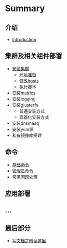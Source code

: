 # Summary


## 介绍
* [Introduction](introduction.md)

## 集群及相关组件部署
* [安装集群](part1/README.md) 
  * [环境准备](part1/a.md)
  * [修改hosts](part1/b.md)
  * 执行脚本
* [安装metrics](part1/c.md)
* 安装logging
* 安装glusterfs
  * 普通安装方式
  * 容器化安装方式
* 安装dnsmasq
* 安装yum源
* 私有镜像库搭建


## 命令
* [基础命令](oc-command.md) 
* [管理员命令](part2/c.md)
* 常见问题处理


## 应用部署

## ...

## 最后部分
* [写文档之前读这里](end/README.md)


